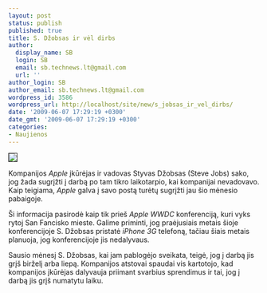```yaml
---
layout: post
status: publish
published: true
title: S. Džobsas ir vėl dirbs
author:
  display_name: SB
  login: SB
  email: sb.technews.lt@gmail.com
  url: ''
author_login: SB
author_email: sb.technews.lt@gmail.com
wordpress_id: 3586
wordpress_url: http://localhost/site/new/s_jobsas_ir_vel_dirbs/
date: '2009-06-07 17:29:19 +0300'
date_gmt: '2009-06-07 17:29:19 +0300'
categories:
- Naujienos
---
```

<div class="imgright"><img src="http://tbn1.google.com/images?q=tbn:B2OdMCBPEk-pUM:http://www.artsjournal.com/dewey21c/steve-jobs-iphone.png" border="1" /></div>
<p>Kompanijos <i>Apple</i> įkūrėjas ir vadovas Styvas Džobsas (Steve Jobs) sako, jog žada sugrįžti į darbą po tam tikro laikotarpio, kai kompanijai nevadovavo. Kaip teigiama, <i>Apple</i> galva į savo postą turėtų sugrįžti jau šio mėnesio pabaigoje.</p>
<p>Ši informacija pasirodė kaip tik prieš <i>Apple WWDC</i> konferenciją, kuri vyks rytoj San Fancisko mieste. Galime priminti, jog praėjusiais metais šioje konferencijoje S. Džobsas pristatė <i>iPhone 3G</i> telefoną, tačiau šiais metais planuoja, jog konferencijoje jis nedalyvaus.</p>
<p>Sausio mėnesį S. Džobsas, kai jam pablogėjo sveikata, teigė, jog į darbą jis grįš birželį arba liepą. Kompanijos atstovai spaudai vis kartotojo, kad kompanijos įkūrėjas dalyvauja priimant svarbius sprendimus ir tai, jog į darbą jis grįš numatytu laiku.</p>
